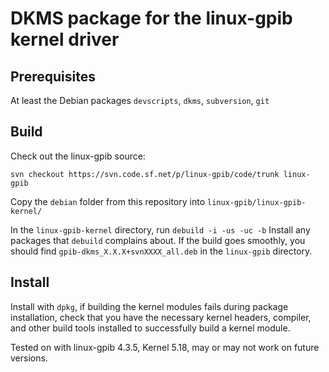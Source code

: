 # DKMS package for the linux-gpib kernel driver
## Prerequisites
At least the Debian packages `devscripts`, `dkms`, `subversion`, `git`

## Build
Check out the linux-gpib source:

`svn checkout https://svn.code.sf.net/p/linux-gpib/code/trunk linux-gpib`

Copy the `debian` folder from this repository into `linux-gpib/linux-gpib-kernel/`

In the `linux-gpib-kernel` directory, run `debuild -i -us -uc -b`
Install any packages that `debuild` complains about. If the build goes smoothly, you should find 
`gpib-dkms_X.X.X+svnXXXX_all.deb` in the `linux-gpib` directory.

## Install
Install with `dpkg`, if building the kernel modules fails during package installation, 
check that you have the necessary kernel headers, compiler, and other build tools installed
to successfully build a kernel module.

Tested on with linux-gpib 4.3.5, Kernel 5.18, may or may not work on future versions.
